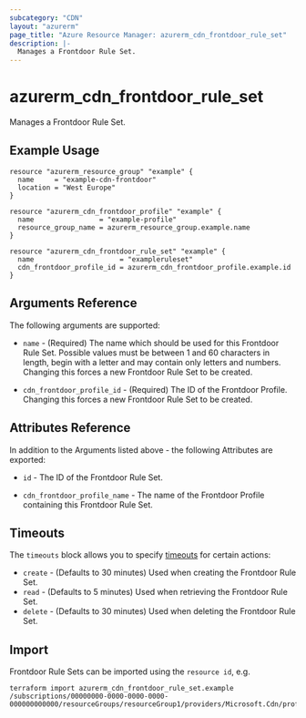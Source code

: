 ```yaml
---
subcategory: "CDN"
layout: "azurerm"
page_title: "Azure Resource Manager: azurerm_cdn_frontdoor_rule_set"
description: |-
  Manages a Frontdoor Rule Set.
---
```


# azurerm_cdn_frontdoor_rule_set

Manages a Frontdoor Rule Set.

## Example Usage

```hcl
resource "azurerm_resource_group" "example" {
  name     = "example-cdn-frontdoor"
  location = "West Europe"
}

resource "azurerm_cdn_frontdoor_profile" "example" {
  name                = "example-profile"
  resource_group_name = azurerm_resource_group.example.name
}

resource "azurerm_cdn_frontdoor_rule_set" "example" {
  name                     = "exampleruleset"
  cdn_frontdoor_profile_id = azurerm_cdn_frontdoor_profile.example.id
}
```

## Arguments Reference

The following arguments are supported:

* `name` - (Required) The name which should be used for this Frontdoor Rule Set. Possible values must be between 1 and 60 characters in length, begin with a letter and may contain only letters and numbers. Changing this forces a new Frontdoor Rule Set to be created.

* `cdn_frontdoor_profile_id` - (Required) The ID of the Frontdoor Profile. Changing this forces a new Frontdoor Rule Set to be created.

## Attributes Reference

In addition to the Arguments listed above - the following Attributes are exported:

* `id` - The ID of the Frontdoor Rule Set.

* `cdn_frontdoor_profile_name` - The name of the Frontdoor Profile containing this Frontdoor Rule Set.

## Timeouts

The `timeouts` block allows you to specify [timeouts](https://www.terraform.io/docs/configuration/resources.html#timeouts) for certain actions:

* `create` - (Defaults to 30 minutes) Used when creating the Frontdoor Rule Set.
* `read` - (Defaults to 5 minutes) Used when retrieving the Frontdoor Rule Set.
* `delete` - (Defaults to 30 minutes) Used when deleting the Frontdoor Rule Set.

## Import

Frontdoor Rule Sets can be imported using the `resource id`, e.g.

```shell
terraform import azurerm_cdn_frontdoor_rule_set.example /subscriptions/00000000-0000-0000-0000-000000000000/resourceGroups/resourceGroup1/providers/Microsoft.Cdn/profiles/profile1/ruleSets/ruleSet1
```
